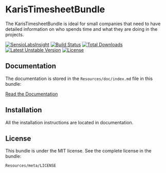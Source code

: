 KarisTimesheetBundle
=============

The KarisTimesheetBundle is ideal for small companies that need to have detailed information 
on who spends time and what they are doing in the projects.

[![SensioLabsInsight](https://insight.sensiolabs.com/projects/2a8564da-2ca0-4b91-91fb-7f29d6b94947/mini.png)](https://insight.sensiolabs.com/projects/2a8564da-2ca0-4b91-91fb-7f29d6b94947)
[![Build Status](https://travis-ci.org/Zhamdi/KarisTimesheetBundle.svg?branch=master)](https://travis-ci.org/Zhamdi/KarisTimesheetBundle)
[![Total Downloads](https://poser.pugx.org/karis/timesheet-bundle/downloads.png)](https://packagist.org/packages/karis/timesheet-bundle) [![Latest Unstable Version](https://poser.pugx.org/karis/timesheet-bundle/v/unstable.png)](https://packagist.org/packages/karis/timesheet-bundle) [![License](https://poser.pugx.org/karis/timesheet-bundle/license.png)](https://packagist.org/packages/karis/timesheet-bundle)

Documentation
-------------

The documentation is stored in the `Resources/doc/index.md`
file in this bundle:

[Read the Documentation](https://github.com/Zhamdi/KarisTimesheetBundle/blob/master/Resources/doc/index.md)

Installation
------------

All the installation instructions are located in documentation.

License
-------

This bundle is under the MIT license. See the complete license in the bundle:

    Resources/meta/LICENSE
